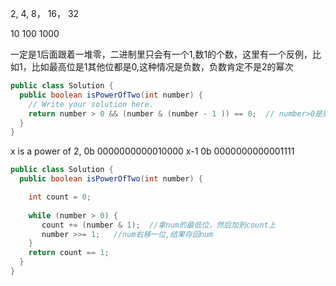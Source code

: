 2, 4, 8， 16， 32

10
100
1000

一定是1后面跟着一堆零，二进制里只会有一个1,数1的个数，这里有一个反例，比如1，比如最高位是1其他位都是0,这种情况是负数，负数肯定不是2的幂次






```java
public class Solution {
  public boolean isPowerOfTwo(int number) {
    // Write your solution here.
    return number > 0 && (number & (number - 1 )) == 0;  // number>0是防止0的情况，0的情况下x& （x-1）等于零
  }
}
```
x is a power of 2, 0b 0000000000010000
 x-1               0b 0000000000001111
  


```java
public class Solution {
  public boolean isPowerOfTwo(int number) {

    int count = 0;
   
    while (number > 0) {
       count += (number & 1);  //拿num的最低位，然后加到count上
       number >>= 1;   //num右移一位,结果存回num
    }
    return count == 1;
  }
}


```
